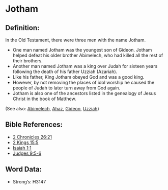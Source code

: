# Jotham

## Definition:

In the Old Testament, there were three men with the name Jotham.

* One man named Jotham was the youngest son of Gideon. Jotham helped defeat his older brother Abimelech, who had killed all the rest of their brothers.
* Another man named Jotham was a king over Judah for sixteen years following the death of his father Uzziah (Azariah).
* Like his father, King Jotham obeyed God and was a good king.
* However, by not removing the places of idol worship he caused the people of Judah to later turn away from God again.
* Jotham is also one of the ancestors listed in the genealogy of Jesus Christ in the book of Matthew.

(See also: [Abimelech](../names/abimelech.md), [Ahaz](../names/ahaz.md), [Gideon](../names/gideon.md), [Uzziah](../names/uzziah.md))

## Bible References:

* [2 Chronicles 26:21](rc://en/tn/help/2ch/26/21)
* [2 Kings 15:5](rc://en/tn/help/2ki/15/05)
* [Isaiah 1:1](rc://en/tn/help/isa/01/1)
* [Judges 9:5-6](rc://en/tn/help/jdg/09/05)

## Word Data:

* Strong’s: H3147
